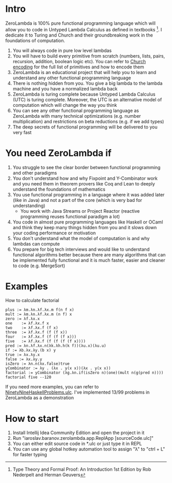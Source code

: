 # Intro
ZeroLambda is 100% pure functional programming language which will allow you to code in Untyped Lambda Calculus as defined in textbooks [^1]. I dedicate it to Turing and Church and their groundbreaking work in the foundations of computation.

1. You will always code in pure low level lambdas
2. You will have to build every primitive from scratch (numbers, lists, pairs, recursion, addition, boolean logic etc). You can refer to [Church encoding](https://en.wikipedia.org/wiki/Church_encoding) for the full list of primitives and how to encode them
3. ZeroLambda is an educational project that will help you to learn and understand any other functional programming language
4. There is nothing hidden from you. You give a big lambda to the lambda machine and you have a normalized lambda back
5. ZeroLambda is turing complete because Untyped Lambda Calculus (UTC) is turing complete. Moreover, the UTC is an alternative model of computation which will change the way you think
6. You can see any other functional programming language as ZeroLambda with many technical optimizations (e.g. number multiplication) and restrictions on beta reductions (e.g. if we add types)
7. The deep secrets of functional programming will be delivered to you very fast

# You need ZeroLambda if
1. You struggle to see the clear border between functional programming and other paradigms
2. You don't understand how and why Fixpoint and Y-Combinator work and you need them in theorem provers like Coq and Lean to deeply understand the foundations of mathematics
3. You use functional programming in a language where it was added later (like in Java) and not a part of the core (which is very bad for understanding)
    + You work with Java Streams or Project Reactor (reactive programming reuses functional paradigm a lot)
4. You code in almost pure programming languages like Haskell or OCaml and think they keep many things hidden from you and it slows down your coding performance or motivation
5. You don't understand what the model of computation is and why lambdas can compute
6. You prepare for big tech interviews and would like to understand functional algorithms better because there are many algorithms that can be implemented fully functional and it is much faster, easier and cleaner to code (e.g. MergeSort)

# Examples
How to calculate factorial

    plus := λm.λn.λf.λx.m f(n f x)
    mult := λm.λn.λf.λx.m (n f) x
    zero := λf.λx.x
    one    := λf.λx.f x
    two    := λf.λx.f (f x)
    three  := λf.λx.f (f (f x))
    four   := λf.λx.f (f (f (f x)))
    five   := λf.λx.f (f (f (f (f x))))
    pred := λn.λf.λx.n(λk.λh.h(k f))(λu.x)(λu.u)
    if := λb.λx.λy.(b x) y
    true := λx.λy.x
    false := λx.λy.y
    isZero := λn.n(λx.false)true
    yCombinator := λy . (λx . y(x x))(λx . y(x x))
    factorial := yCombinator (λg.λn.if(isZero n)(one)(mult n(g(pred n))))
    factorial five --120

If you need more examples, you can refer to [NinetyNineHaskellProblems.ulc](src/main/ulc/NinetyNineHaskellProblems.ulc). I've implemented 13/99 problems in ZeroLambda as a demonstration

# How to start
1. Install Intellij Idea Community Edition and open the project in it
3. Run "iaroslav.baranov.zerolambda.app.ReplApp [sourceCode.ulc]"
4. You can either edit source code in *.ulc or just type it in REPL
5. You can use any global hotkey automation tool to assign "λ" to "ctrl + L" for faster typing

[^1]: Type Theory and Formal Proof: An Introduction 1st Edition by Rob Nederpelt and Herman Geuvers
